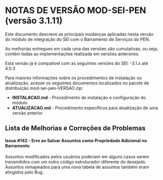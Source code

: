 # NOTAS DE VERSÃO MOD-SEI-PEN (versão 3.1.11)

Este documento descreve as principais mudanças aplicadas nesta versão do módulo de integração do SEI com o Barramento de Serviços do PEN. 

As melhorias entregues em cada uma das versões são cumulativas, ou seja, contêm todas as implementações realizada em versões anteriores.

Esta versão já é compatível com as seguintes versões do SEI:
-3.1.x até 4.0.3


Para maiores informações sobre os procedimentos de instalação ou atualização, acesse os seguintes documentos localizados no pacote de distribuição mod-sei-pen-VERSAO.zip:

* **INSTALACAO.md** - Procedimento de instalação e configuração do módulo
* **ATUALIZACAO.md** - Procedimento específicos para atualização de uma versão anterior


## Lista de Melhorias e Correções de Problemas


#### Issue #142 - Erro ao Salvar Assuntos como Propriedade Adicional no Barramento

Assuntos modificados pelos usuários poderiam em alguns casos serem transmitidos com um outro código estruturador diferente do desejado.
Assuntos remapeados para uma nova tabela de assuntos também eram atingidos pelo Bug.